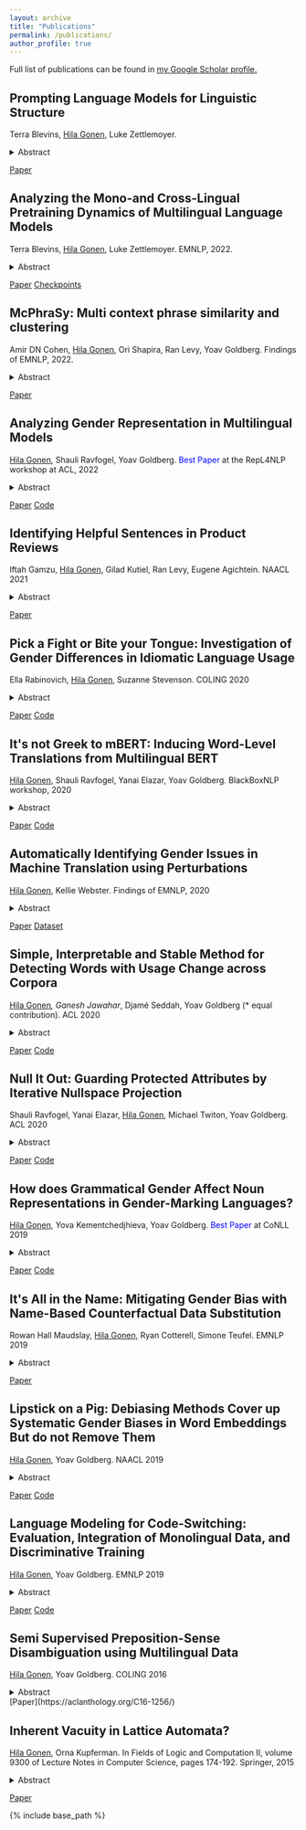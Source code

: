 ```yaml
---
layout: archive
title: "Publications"
permalink: /publications/
author_profile: true
---
```



Full list of publications can be found in <u><a href="https://scholar.google.com/citations?user=URThmtMAAAAJ&hl=en">my Google Scholar profile</a>.</u>


Prompting Language Models for Linguistic Structure
------
Terra Blevins, <u>Hila Gonen</u>, Luke Zettlemoyer.

<details>
<summary>Abstract</summary>


Although pretrained language models (PLMs) can be prompted to perform a wide range of language tasks, it remains an open question how much this ability comes from generalizable linguistic representations versus more surface-level lexical patterns. To test this, we present a structured prompting approach that can be used to prompt for linguistic structure prediction tasks, allowing us to perform zero- and few-shot sequence tagging with autoregressive PLMs. We evaluate this approach on part-of-speech tagging, named entity recognition, and sentence chunking and demonstrate strong few-shot performance in all cases. We also find that, though the surface forms of the tags provide some signal, structured prompting can retrieve linguistic structure even with arbitrary labels, indicating that PLMs contain this knowledge in a general manner robust to label choice.

</details>
  
[Paper](https://arxiv.org/abs/2211.07830)


Analyzing the Mono-and Cross-Lingual Pretraining Dynamics of Multilingual Language Models
------
Terra Blevins, <u>Hila Gonen</u>, Luke Zettlemoyer. EMNLP, 2022.

<details>
<summary>Abstract</summary>
  
The emergent cross-lingual transfer seen in multilingual pretrained models has sparked significant interest in studying their behavior. However, because these analyses have focused on fully trained multilingual models, little is known about the dynamics of the multilingual pretraining process. We investigate when these models acquire their in-language and cross-lingual abilities by probing checkpoints taken from throughout XLM-R pretraining, using a suite of linguistic tasks. Our analysis shows that the model achieves high in-language performance early on, with lower-level linguistic skills acquired before more complex ones. In contrast, when the model learns to transfer cross-lingually depends on the language pair. Interestingly, we also observe that, across many languages and tasks, the final, converged model checkpoint exhibits significant performance degradation and that no one checkpoint performs best on all languages. Taken together with our other findings, these insights highlight the complexity and interconnectedness of multilingual pretraining.

</details>
    
[Paper](https://arxiv.org/abs/2205.11758) [Checkpoints](https://nlp.cs.washington.edu/xlmr-across-time/)


McPhraSy: Multi context phrase similarity and clustering
------
Amir DN Cohen, <u>Hila Gonen</u>, Ori Shapira, Ran Levy, Yoav Goldberg. Findings of EMNLP, 2022.

<details>
<summary>Abstract</summary>

Phrase similarity is a key component of many NLP applications. Current phrase similarity methods focus on embedding the phrase itself and use the phrase context only during training of the pretrained model. To better leverage the information in the context, we propose McPhraSy (Multi-context Phrase Similarity), a novel algorithm for estimating the similarity of phrases based on multiple contexts. At inference time, McPhraSy represents each phrase by considering multiple contexts in which it appears and computes the similarity of two phrases by aggregating the pairwise similarities between the contexts of the phrases. Incorporating context during inference enables McPhraSy to outperform current state-of-theart models on two phrase similarity datasets by up to 13.3%. Finally, we also present a new downstream task that relies on phrase similarity – keyphrase clustering – and create a new benchmark for it in the product reviews domain. We show that McPhraSy surpasses all other baselines for this task.

</details>

[Paper](https://www.amazon.science/publications/mcphrasy-multi-context-phrase-similarity-and-clustering)


Analyzing Gender Representation in Multilingual Models
------
<u>Hila Gonen</u>, Shauli Ravfogel, Yoav Goldberg. <span style="color:blue">Best Paper</span> at the RepL4NLP workshop at ACL, 2022

<details>
<summary>Abstract</summary>
  
Multilingual language models were shown to allow for nontrivial transfer across scripts and languages. In this work, we study the structure of the internal representations that enable this transfer. We focus on the representation of gender distinctions as a practical case study, and examine the extent to which the gender concept is encoded in shared subspaces across different languages. Our analysis shows that gender representations consist of several prominent components that are shared across languages, alongside language-specific components. The existence of language-independent and language-specific components provides an explanation for an intriguing empirical observation we make: while gender classification transfers well across languages, interventions for gender removal, trained on a single language, do not transfer easily to others.

</details>
  
[Paper](https://arxiv.org/abs/2204.09168) [Code](https://github.com/gonenhila/multilingual_gender)


Identifying Helpful Sentences in Product Reviews
------
Iftah Gamzu, <u>Hila Gonen</u>, Gilad Kutiel, Ran Levy, Eugene Agichtein. NAACL 2021

<details>
<summary>Abstract</summary>
  
In recent years online shopping has gained momentum and became an important venue for customers wishing to save time and simplify their shopping process. A key advantage of shopping online is the ability to read what other customers are saying about products of interest. In this work, we aim to maintain this advantage in situations where extreme brevity is needed, for example, when shopping by voice. We suggest a novel task of extracting a single representative helpful sentence from a set of reviews for a given product. The selected sentence should meet two conditions: first, it should be helpful for a purchase decision and second, the opinion it expresses should be supported by multiple reviewers. This task is closely related to the task of Multi Document Summarization in the product reviews domain but differs in its objective and its level of conciseness. We collect a dataset in English of sentence helpfulness scores via crowd-sourcing and demonstrate its reliability despite the inherent subjectivity involved. Next, we describe a complete model that extracts representative helpful sentences with positive and negative sentiment towards the product and demonstrate that it outperforms several baselines.

</details>
  
[Paper](https://aclanthology.org/2021.naacl-main.55/)


Pick a Fight or Bite your Tongue: Investigation of Gender Differences in Idiomatic Language Usage
------
Ella Rabinovich, <u>Hila Gonen</u>, Suzanne Stevenson. COLING 2020

<details>
<summary>Abstract</summary>
  
A large body of research on gender-linked language has established foundations regarding cross-gender differences in lexical, emotional, and topical preferences, along with their sociological underpinnings. We compile a novel, large and diverse corpus of spontaneous linguistic productions annotated with speakers' gender, and perform a first large-scale empirical study of distinctions in the usage of \textit{figurative language} between male and female authors. Our analyses suggest that (1) idiomatic choices reflect gender-specific lexical and semantic preferences in general language, (2) men's and women's idiomatic usages express higher emotion than their literal language, with detectable, albeit more subtle, differences between male and female authors along the dimension of dominance compared to similar distinctions in their literal utterances, and (3) contextual analysis of idiomatic expressions reveals considerable differences, reflecting subtle divergences in usage environments, shaped by cross-gender communication styles and semantic biases.

</details>
  
[Paper](https://aclanthology.org/2020.coling-main.454/) [Code](https://github.com/ellarabi/gender-idiomatic-language)


It's not Greek to mBERT: Inducing Word-Level Translations from Multilingual BERT
------
<u>Hila Gonen</u>, Shauli Ravfogel, Yanai Elazar, Yoav Goldberg. BlackBoxNLP workshop, 2020

<details>
<summary>Abstract</summary>
  
Recent works have demonstrated that multilingual BERT (mBERT) learns rich cross-lingual representations, that allow for transfer across languages. We study the word-level translation information embedded in mBERT and present two simple methods that expose remarkable translation capabilities with no fine-tuning. The results suggest that most of this information is encoded in a non-linear way, while some of it can also be recovered with purely linear tools. As part of our analysis, we test the hypothesis that mBERT learns representations which contain both a language-encoding component and an abstract, cross-lingual component, and explicitly identify an empirical language-identity subspace within mBERT representations.

</details>
  
[Paper](https://aclanthology.org/2020.blackboxnlp-1.5/) [Code](https://github.com/gonenhila/mbert)


Automatically Identifying Gender Issues in Machine Translation using Perturbations
------
<u>Hila Gonen</u>, Kellie Webster. Findings of EMNLP, 2020

<details>
<summary>Abstract</summary>
   
The successful application of neural methods to machine translation has realized huge quality advances for the community. With these improvements, many have noted outstanding challenges, including the modeling and treatment of gendered language. While previous studies have identified issues using synthetic examples, we develop a novel technique to mine examples from real world data to explore challenges for deployed systems. We use our method to compile an evaluation benchmark spanning examples for four languages from three language families, which we publicly release to facilitate research. The examples in our benchmark expose where model representations are gendered, and the unintended consequences these gendered representations can have in downstream application.

</details>
  
[Paper](https://aclanthology.org/2020.findings-emnlp.180/) [Dataset](https://github.com/google-research-datasets/NatGenMT)


Simple, Interpretable and Stable Method for Detecting Words with Usage Change across Corpora
------
<u>Hila Gonen</u>*, Ganesh Jawahar*, Djamé Seddah, Yoav Goldberg (* equal contribution). ACL 2020

<details>
<summary>Abstract</summary>
  
The problem of comparing two bodies of text and searching for words that differ in their usage between them arises often in digital humanities and computational social science. This is commonly approached by training word embeddings on each corpus, aligning the vector spaces, and looking for words whose cosine distance in the aligned space is large. However, these methods often require extensive filtering of the vocabulary to perform well, and - as we show in this work - result in unstable, and hence less reliable, results. We propose an alternative approach that does not use vector space alignment, and instead considers the neighbors of each word. The method is simple, interpretable and stable. We demonstrate its effectiveness in 9 different setups, considering different corpus splitting criteria (age, gender and profession of tweet authors, time of tweet) and different languages (English, French and Hebrew).

</details>
  
[Paper](https://aclanthology.org/2020.acl-main.51/) [Code](https://github.com/gonenhila/usage_change)


Null It Out: Guarding Protected Attributes by Iterative Nullspace Projection
------

Shauli Ravfogel, Yanai Elazar, <u>Hila Gonen</u>, Michael Twiton, Yoav Goldberg. ACL 2020

<details>
<summary>Abstract</summary>
    
The ability to control for the kinds of information encoded in neural representation has a variety of use cases, especially in light of the challenge of interpreting these models. We present Iterative Null-space Projection (INLP), a novel method for removing information from neural representations. Our method is based on repeated training of linear classifiers that predict a certain property we aim to remove, followed by projection of the representations on their null-space. By doing so, the classifiers become oblivious to that target property, making it hard to linearly separate the data according to it. While applicable for multiple uses, we evaluate our method on bias and fairness use-cases, and show that our method is able to mitigate bias in word embeddings, as well as to increase fairness in a setting of multi-class classification.

</details>
  
[Paper](https://aclanthology.org/2020.acl-main.647/) [Code](https://github.com/shauli-ravfogel/nullspace_projection)


How does Grammatical Gender Affect Noun Representations in Gender-Marking Languages?
------
<u>Hila Gonen</u>, Yova Kementchedjhieva, Yoav Goldberg. <span style="color:blue">Best Paper</span> at CoNLL 2019

<details>
<summary>Abstract</summary>
  
Many natural languages assign grammatical gender also to inanimate nouns in the language. In such languages, words that relate to the gender-marked nouns are inflected to agree with the noun's gender. We show that this affects the word representations of inanimate nouns, resulting in nouns with the same gender being closer to each other than nouns with different gender. While "embedding debiasing" methods fail to remove the effect, we demonstrate that a careful application of methods that neutralize grammatical gender signals from the words' context when training word embeddings is effective in removing it. Fixing the grammatical gender bias yields a positive effect on the quality of the resulting word embeddings, both in monolingual and cross-lingual settings. We note that successfully removing gender signals, while achievable, is not trivial to do and that a language-specific morphological analyzer, together with careful usage of it, are essential for achieving good results.

</details>
  
[Paper](https://aclanthology.org/W19-3622/) [Code](https://github.com/gonenhila/grammatical_gender)


It's All in the Name: Mitigating Gender Bias with Name-Based Counterfactual Data Substitution
------
Rowan Hall Maudslay, <u>Hila Gonen</u>, Ryan Cotterell, Simone Teufel. EMNLP 2019

  
<details>
<summary>Abstract</summary>
  
This paper treats gender bias latent in word embeddings. Previous mitigation attempts rely on the operationalisation of gender bias as a projection over a linear subspace. An alternative approach is Counterfactual Data Augmentation (CDA), in which a corpus is duplicated and augmented to remove bias, e.g. by swapping all inherently-gendered words in the copy. We perform an empirical comparison of these approaches on the English Gigaword and Wikipedia, and find that whilst both successfully reduce direct bias and perform well in tasks which quantify embedding quality, CDA variants outperform projection-based methods at the task of drawing non-biased gender analogies by an average of 19% across both corpora. We propose two improvements to CDA: Counterfactual Data Substitution (CDS), a variant of CDA in which potentially biased text is randomly substituted to avoid duplication, and the Names Intervention, a novel name-pairing technique that vastly increases the number of words being treated. CDA/S with the Names Intervention is the only approach which is able to mitigate indirect gender bias: following debiasing, previously biased words are significantly less clustered according to gender (cluster purity is reduced by 49%), thus improving on the state-of-the-art for bias mitigation.

</details>
  
[Paper](https://aclanthology.org/D19-1530/) 


Lipstick on a Pig: Debiasing Methods Cover up Systematic Gender Biases in Word Embeddings But do not Remove Them
------
<u>Hila Gonen</u>, Yoav Goldberg. NAACL 2019

<details>
<summary>Abstract</summary>
  
Word embeddings are widely used in NLP for a vast range of tasks. It was shown that word embeddings derived from text corpora reflect gender biases in society. This phenomenon is pervasive and consistent across different word embedding models, causing serious concern. Several recent works tackle this problem, and propose methods for significantly reducing this gender bias in word embeddings, demonstrating convincing results. However, we argue that this removal is superficial. While the bias is indeed substantially reduced according to the provided bias definition, the actual effect is mostly hiding the bias, not removing it. The gender bias information is still reflected in the distances between "gender-neutralized" words in the debiased embeddings, and can be recovered from them. We present a series of experiments to support this claim, for two debiasing methods. We conclude that existing bias removal techniques are insufficient, and should not be trusted for providing gender-neutral modeling.

</details>
  
[Paper](https://aclanthology.org/N19-1061/) [Code](https://github.com/gonenhila/gender_bias_lipstick)


Language Modeling for Code-Switching: Evaluation, Integration of Monolingual Data, and Discriminative Training
------
<u>Hila Gonen</u>, Yoav Goldberg. EMNLP 2019

<details>
<summary>Abstract</summary>
  
We focus on the problem of language modeling for code-switched language, in the context of automatic speech recognition (ASR). Language modeling for code-switched language is challenging for (at least) three reasons: (1) lack of available large-scale code-switched data for training; (2) lack of a replicable evaluation setup that is ASR directed yet isolates language modeling performance from the other intricacies of the ASR system; and (3) the reliance on generative modeling. We tackle these three issues: we propose an ASR-motivated evaluation setup which is decoupled from an ASR system and the choice of vocabulary, and provide an evaluation dataset for English-Spanish code-switching. This setup lends itself to a discriminative training approach, which we demonstrate to work better than generative language modeling. Finally, we explore a variety of training protocols and verify the effectiveness of training with large amounts of monolingual data followed by fine-tuning with small amounts of code-switched data, for both the generative and discriminative cases.

</details>
  
[Paper](https://aclanthology.org/D19-1427/) [Code](https://github.com/gonenhila/codeswitching-lm)


Semi Supervised Preposition-Sense Disambiguation using Multilingual Data
------
<u>Hila Gonen</u>, Yoav Goldberg. COLING 2016

<details>
<summary>Abstract</summary>
  
Prepositions are very common and very ambiguous, and understanding their sense is critical for understanding the meaning of the sentence. Supervised corpora for the preposition-sense disambiguation task are small, suggesting a semi-supervised approach to the task. We show that signals from unannotated multilingual data can be used to improve supervised preposition-sense disambiguation. Our approach pre-trains an LSTM encoder for predicting the translation of a preposition, and then incorporates the pre-trained encoder as a component in a supervised classification system, and fine-tunes it for the task. The multilingual signals consistently improve results on two preposition-sense datasets.

</details>
[Paper](https://aclanthology.org/C16-1256/) 


Inherent Vacuity in Lattice Automata?
------
<u>Hila Gonen</u>, Orna Kupferman. In Fields of Logic and Computation II, volume 9300 of Lecture Notes in Computer Science, pages 174-192. Springer, 2015

<details>
<summary>Abstract</summary>
  
Vacuity checking is traditionally performed after model checking has terminated successfully. It ensures that all the elements of the specification have played a role in its satisfaction by the system. The need to check the quality of specifications is even more acute in property-based design, where the specification is the only input, serving as a basis to the development of the system. Inherent vacuity adapts the theory of vacuity in model checking to the setting of property-based design. Essentially, a specification is inherently vacuous if it can be mutated into a simpler equivalent specification, which is known, in the case of specifications in linear temporal logic, to coincide with the fact the specification is satisfied vacuously in all systems.
A recent development in formal methods is an extension of the Boolean setting to a multi-valued one. In particular, instead of Boolean automata, which either accept or reject their input, there is a growing interest in weighted automata, which map an input word to a value from a semiring over a large domain. A distributive finite lattice is a special case of a semiring, and lattice automata are used in several methods for reasoning about multi-valued objects. We study inherent vacuity in the setting of lattice automata, namely the ability to mutate the value of a transition in the automaton without changing its language. We define the concept of inherent vacuity in lattice automata, study the complexity of deciding different types of vacuity, and relate the setting to the one known for linear temporal logics.

</details>

[Paper](https://www.cs.huji.ac.il/~ornak/publications/yuri15.pdf)


{% include base_path %}


